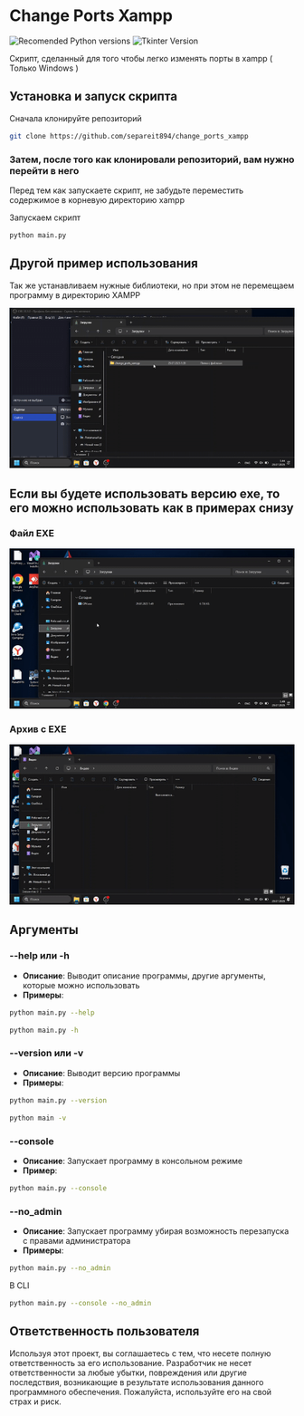 # Change Ports Xampp

![Recomended Python versions](https://img.shields.io/badge/python-3.7+-blue.svg)    ![Tkinter Version](https://img.shields.io/badge/tkinter-v8.6-green.svg)

Скрипт, сделанный для того чтобы легко изменять порты в xampp ( Только Windows )

## Установка и запуск скрипта

Сначала клонируйте репозиторий

```bash
git clone https://github.com/separeit894/change_ports_xampp
```

### Затем, после того как клонировали репозиторий, вам нужно перейти в него

Перед тем как запускаете скрипт, не забудьте переместить содержимое в корневую директорию xampp

Запускаем скрипт

```bash
python main.py
```

## Другой пример использования

Так же устанавливаем нужные библиотеки, но при этом не перемещаем программу в директорию XAMPP

![Пример работы со скриптом через Python](assets/example_py.gif)

## Если вы будете использовать версию exe, то его можно использовать как в примерах снизу

### Файл EXE

![Пример использования одного файла exe](assets/example_exe.gif)

### Архив с EXE

![Пример использования exe в архиве](assets/example_folder_exe.gif)

## Аргументы

### **--help** или **-h** 

- **Описание**: Выводит описание программы, другие аргументы, которые можно использовать
- **Примеры**: 
```bash
python main.py --help
```
```bash
python main.py -h
```

### **--version** или **-v**
- **Описание**: Выводит версию программы
- **Примеры**: 
```bash
python main.py --version
```
```bash
python main -v
```

### **--console** 
- **Описание**: Запускает программу в консольном режиме
- **Пример**: 
```bash
python main.py --console
```

### **--no_admin**
- **Описание**: Запускает программу убирая возможность перезапуска с правами администратора
- **Примеры**: 
```bash
python main.py --no_admin
```
В CLI
```bash
python main.py --console --no_admin
```

## Ответственность пользователя

Используя этот проект, вы соглашаетесь с тем, что несете полную ответственность за его использование. Разработчик не несет ответственности за любые убытки, повреждения или другие последствия, возникающие в результате использования данного программного обеспечения. Пожалуйста, используйте его на свой страх и риск.
